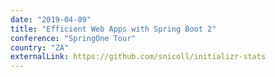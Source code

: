 ```yaml
---
date: "2019-04-09"
title: "Efficient Web Apps with Spring Boot 2"
conference: "SpringOne Tour"
country: "ZA"
externalLink: https://github.com/snicoll/initializr-stats
---
```

